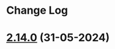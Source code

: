 # Change Log

<a name="1.00.0"></a>
# [2.14.0](https://github.com/Endebert/squadmc/compare/v2.12.3...v2.14.0) (31-05-2024)
